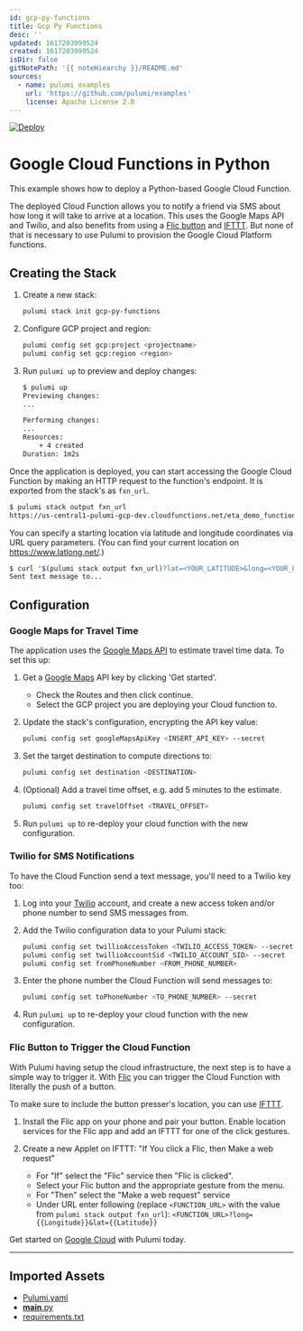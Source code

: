 ```yaml
---
id: gcp-py-functions
title: Gcp Py Functions
desc: ''
updated: 1617203999524
created: 1617203999524
isDir: false
gitNotePath: '{{ noteHiearchy }}/README.md'
sources:
  - name: pulumi examples
    url: 'https://github.com/pulumi/examples'
    license: Apache License 2.0
---
```

[![Deploy](https://get.pulumi.com/new/button.svg)](https://app.pulumi.com/new)

# Google Cloud Functions in Python

This example shows how to deploy a Python-based Google Cloud Function.

The deployed Cloud Function allows you to notify a friend via SMS about how long it will take to
arrive at a location. This uses the Google Maps API and Twilio, and also benefits from using a
[Flic button](https://flic.io) and [IFTTT](https://ifttt.com). But none of that is necessary to
use Pulumi to provision the Google Cloud Platform functions.

## Creating the Stack

1. Create a new stack:

   ```bash
   pulumi stack init gcp-py-functions
   ```

2. Configure GCP project and region:

   ```bash
   pulumi config set gcp:project <projectname>
   pulumi config set gcp:region <region>
   ```

3. Run `pulumi up` to preview and deploy changes:

   ```bash
   $ pulumi up
   Previewing changes:
   ...

   Performing changes:
   ...
   Resources:
       + 4 created
   Duration: 1m2s
   ```

Once the application is deployed, you can start accessing the Google Cloud Function by making an HTTP request to the function's endpoint. It is exported from the stack's as `fxn_url`.

```bash
$ pulumi stack output fxn_url
https://us-central1-pulumi-gcp-dev.cloudfunctions.net/eta_demo_function...
```

You can specify a starting location via latitude and longitude coordinates via URL query
parameters. (You can find your current location on <https://www.latlong.net/>.)

```bash
$ curl "$(pulumi stack output fxn_url)?lat=<YOUR_LATITUDE>&long=<YOUR_LONGITUDE>"
Sent text message to...
```

## Configuration

### Google Maps for Travel Time

The application uses the [Google Maps API](https://developers.google.com/maps/documentation/) to estimate travel time data. To set this up:

1. Get a [Google Maps](https://cloud.google.com/maps-platform/) API key by clicking 'Get started'.

   - Check the Routes and then click continue.
   - Select the GCP project you are deploying your Cloud function to.

2. Update the stack's configuration, encrypting the API key value:

   ```bash
   pulumi config set googleMapsApiKey <INSERT_API_KEY> --secret
   ```

3. Set the target destination to compute directions to:

   ```bash
   pulumi config set destination <DESTINATION>
   ```

4. (Optional) Add a travel time offset, e.g. add 5 minutes to the estimate.

   ```bash
   pulumi config set travelOffset <TRAVEL_OFFSET>
   ```

5. Run `pulumi up` to re-deploy your cloud function with the new configuration.

### Twilio for SMS Notifications

To have the Cloud Function send a text message, you'll need to a Twilio key too:

1. Log into your [Twilio](https://www.twilio.com/) account, and create a new access token
   and/or phone number to send SMS messages from.

2. Add the Twilio configuration data to your Pulumi stack:

   ```bash
   pulumi config set twillioAccessToken <TWILIO_ACCESS_TOKEN> --secret
   pulumi config set twillioAccountSid <TWILIO_ACCOUNT_SID> --secret
   pulumi config set fromPhoneNumber <FROM_PHONE_NUMBER>
   ```

3. Enter the phone number the Cloud Function will send messages to:

   ```bash
   pulumi config set toPhoneNumber <TO_PHONE_NUMBER> --secret
   ```

4. Run `pulumi up` to re-deploy your cloud function with the new configuration.

### Flic Button to Trigger the Cloud Function

With Pulumi having setup the cloud infrastructure, the next step is to have a simple way to trigger
it. With [Flic](https://flic.io) you can trigger the Cloud Function with literally the push
of a button.

To make sure to include the button presser's location, you can use [IFTTT](https://ifttt.com).

1. Install the Flic app on your phone and pair your button. Enable location services for the Flic app
   and add an IFTTT for one of the click gestures.

2. Create a new Applet on IFTTT: "If You click a Flic, then Make a web request"
   - For "If" select the "Flic" service then "Flic is clicked".
   - Select your Flic button and the appropriate gesture from the menu.
   - For "Then" select the "Make a web request" service
   - Under URL enter following (replace `<FUNCTION_URL>` with the value from `pulumi stack output fxn_url`): `<FUNCTION_URL>?long={{Longitude}}&lat={{Latitude}}`

Get started on [Google Cloud](https://www.pulumi.com/docs/get-started/gcp/) with Pulumi today.

* * *

## Imported Assets

- [Pulumi.yaml](/assets/pulumi.yaml)
- [**main**.py](/assets/__main__.py)
- [requirements.txt](/assets/requirements.txt)

